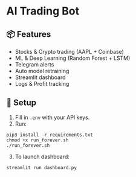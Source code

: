 # AI Trading Bot

## 📦 Features
- Stocks & Crypto trading (AAPL + Coinbase)
- ML & Deep Learning (Random Forest + LSTM)
- Telegram alerts
- Auto model retraining
- Streamlit dashboard
- Logs & Profit tracking

## 🚀 Setup
1. Fill in `.env` with your API keys.
2. Run:

```
pip3 install -r requirements.txt
chmod +x run_forever.sh
./run_forever.sh
```

3. To launch dashboard:

```
streamlit run dashboard.py
```
